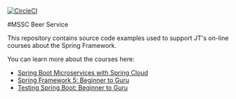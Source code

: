 [![CircleCI](https://circleci.com/gh/ZaeemKazmi/mssc-beer-service.svg?style=svg)](https://circleci.com/gh/ZaeemKazmi/mssc-beer-service)

#MSSC Beer Service

This repository contains source code examples used to support JT's on-line courses about the Spring Framework.

You can learn more about the courses here:
* [Spring Boot Microservices with Spring Cloud](https://www.udemy.com/spring-boot-microservices-with-spring-cloud-beginner-to-guru/?couponCode=GIT_HUB2)
* [Spring Framework 5: Beginner to Guru](https://www.udemy.com/course/spring-framework-5-beginner-to-guru/?couponCode=GITHUB_SFGPETCLINIC)
* [Testing Spring Boot: Beginner to Guru](https://www.udemy.com/testing-spring-boot-beginner-to-guru/?couponCode=GITHUB_REPO_SF5B2G)